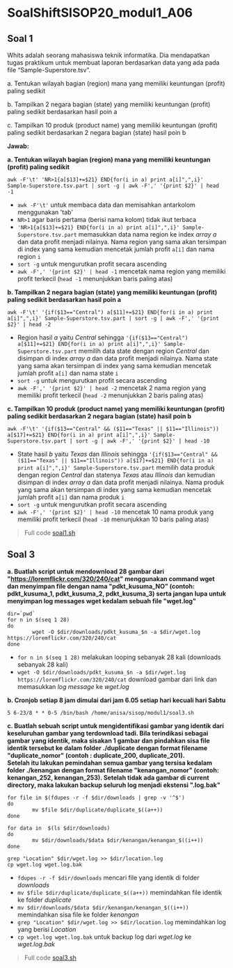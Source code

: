 # SoalShiftSISOP20_modul1_A06

## Soal 1
Whits adalah seorang mahasiswa teknik informatika. Dia mendapatkan tugas praktikum untuk membuat laporan berdasarkan data yang ada pada file “Sample-Superstore.tsv”.

a. Tentukan wilayah bagian (region) mana yang memiliki keuntungan (profit) paling sedikit

b. Tampilkan 2 negara bagian (state) yang memiliki keuntungan (profit) paling sedikit berdasarkan hasil poin a

c. Tampilkan 10 produk (product name) yang memiliki keuntungan (profit) paling sedikit berdasarkan 2 negara bagian (state) hasil poin b

**Jawab:** 

**a. Tentukan wilayah bagian (region) mana yang memiliki keuntungan (profit) paling sedikit**

```
awk -F'\t' 'NR>1{a[$13]+=$21} END{for(i in a) print a[i]",",i}' Sample-Superstore.tsv.part | sort -g | awk -F',' '{print $2}' | head -1
```
 - ``` awk -F'\t' ``` untuk membaca data dan memisahkan antarkolom menggunakan 'tab'
 - ``` NR>1 ``` agar baris pertama (berisi nama kolom) tidak ikut terbaca
 - ``` 'NR>1{a[$13]+=$21} END{for(i in a) print a[i]",",i}' Sample-Superstore.tsv.part ``` memasukkan data nama region ke index *array a* dan data profit menjadi nilainya. Nama region yang sama akan tersimpan di index yang sama kemudian mencetak jumlah profit ``` a[i] ``` dan nama region ``` i ```
 - ``` sort -g ``` untuk mengurutkan profit secara ascending
 - ``` awk -F',' '{print $2}' | head -1 ``` mencetak nama region yang memiliki profit terkecil (``` head -1 ``` menunjukkan baris paling atas)
 
 **b. Tampilkan 2 negara bagian (state) yang memiliki keuntungan (profit) paling sedikit berdasarkan hasil poin a**
 ```
 awk -F'\t' '{if($13=="Central") a[$11]+=$21} END{for(i in a) print a[i]",",i}' Sample-Superstore.tsv.part | sort -g | awk -F',' '{print $2}' | head -2
 ```
 - Region hasil *a* yaitu *Central* sehingga ``` '{if($13=="Central") a[$11]+=$21} END{for(i in a) print a[i]",",i}' Sample-Superstore.tsv.part ``` memilih data state dengan region *Central* dan disimpan di index *array a* dan data profit menjadi nilainya. Nama state yang sama akan tersimpan di index yang sama kemudian mencetak jumlah profit ``` a[i] ``` dan nama state ``` i ```
 - ``` sort -g ``` untuk mengurutkan profit secara ascending
 - ``` awk -F',' '{print $2}' | head -2 ``` mencetak 2 nama region yang memiliki profit terkecil (``` head -2 ``` menunjukkan 2 baris paling atas)

**c. Tampilkan 10 produk (product name) yang memiliki keuntungan (profit) paling sedikit berdasarkan 2 negara bagian (state) hasil poin b**
```
awk -F'\t' '{if($13=="Central" && ($11=="Texas" || $11=="Illinois")) a[$17]+=$21} END{for(i in a) print a[i]",",i}' Sample-Superstore.tsv.part | sort -g | awk -F',' '{print $2}' | head -10
```
 - State hasil *b* yaitu *Texas* dan *Illinois* sehingga ``` '{if($13=="Central" && ($11=="Texas" || $11=="Illinois")) a[$17]+=$21} END{for(i in a) print a[i]",",i}' Sample-Superstore.tsv.part ``` memilih data produk dengan region *Central* dan statenya *Texas* atau *Illinois* dan kemudian disimpan di index *array a* dan data profit menjadi nilainya. Nama produk yang sama akan tersimpan di index yang sama kemudian mencetak jumlah profit ``` a[i] ``` dan nama produk ``` i ```
 -  ``` sort -g ``` untuk mengurutkan profit secara ascending
 - ``` awk -F',' '{print $2}' | head -10 ``` mencetak 10 nama produk yang memiliki profit terkecil (``` head -10 ``` menunjukkan 10 baris paling atas)

> Full code [soal1.sh](https://github.com/redruby1/SoalShiftSISOP20_modul1_A06/blob/master/soal1/soal1.sh)


## Soal 3
**a. Buatlah script untuk mendownload 28 gambar dari "https://loremflickr.com/320/240/cat" menggunakan command wget dan menyimpan file dengan nama "pdkt_kusuma_NO" (contoh: pdkt_kusuma_1, pdkt_kusuma_2, pdkt_kusuma_3) serta jangan lupa untuk menyimpan log messages wget kedalam sebuah file "wget.log"**
```
dir=`pwd`
for n in $(seq 1 28)
do
        wget -O $dir/downloads/pdkt_kusuma_$n -a $dir/wget.log https://loremflickr.com/320/240/cat
done
```

 - ``` for n in $(seq 1 28) ``` melakukan looping sebanyak 28 kali (downloads sebanyak 28 kali)
 - ``` wget -O $dir/downloads/pdkt_kusuma_$n -a $dir/wget.log https://loremflickr.com/320/240/cat ``` download gambar dari link dan memasukkan *log message* ke *wget.log*

**b. Cronjob setiap 8 jam dimulai dari jam 6.05 setiap hari kecuali hari Sabtu**
```
5 6-23/8 * * 0-5 /bin/bash /home/anisa/sisop/modul1/soal3.sh
```
**c. Buatlah sebuah script untuk mengidentifikasi gambar yang identik dari keseluruhan gambar yang terdownload tadi. Bila terindikasi sebagai gambar yang identik, maka sisakan 1 gambar dan pindahkan sisa file identik tersebut ke dalam folder ./duplicate dengan format filename "duplicate_nomor" (contoh : duplicate_200, duplicate_201).              
Setelah itu lakukan pemindahan semua gambar yang tersisa kedalam folder ./kenangan dengan format filename "kenangan_nomor" (contoh: kenangan_252, kenangan_253). Setelah tidak ada gambar di current directory​, maka lakukan backup seluruh log menjadi ekstensi ".log.bak"**
```
for file in $(fdupes -r -f $dir/downloads | grep -v '^$')
do
        mv $file $dir/duplicate/duplicate_$((a++))
done

for data in  $(ls $dir/downloads)
do
        mv $dir/downloads/$data $dir/kenangan/kenangan_$((i++))
done

grep "Location" $dir/wget.log >> $dir/location.log
cp wget.log wget.log.bak
```

 - ``` fdupes -r -f $dir/downloads ``` mencari file yang identik di folder *downloads*
 - ``` mv $file $dir/duplicate/duplicate_$((a++)) ``` memindahkan file identik ke folder *duplicate*
 - ``` mv $dir/downloads/$data $dir/kenangan/kenangan_$((i++)) ``` memindahkan sisa file ke folder *kenangan*
 - ``` grep "Location" $dir/wget.log >> $dir/location.log ``` memindahkan log yang berisi *Location*
 - ``` cp wget.log wget.log.bak ``` untuk backup log dari *wget.log* ke *wget.log.bak*
 
> Full code [soal3.sh](https://github.com/redruby1/SoalShiftSISOP20_modul1_A06/blob/master/soal3/soal3.sh)





<!--stackedit_data:
eyJoaXN0b3J5IjpbMTc0MTUzMzYzMiwtMTM2OTY3NjUxNF19
-->